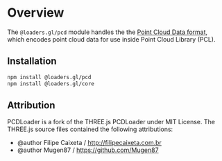 # Overview

The `@loaders.gl/pcd` module handles the the [Point Cloud Data format](https://pointclouds.org/about/), which encodes point cloud data for use inside Point Cloud Library (PCL).

## Installation

```bash
npm install @loaders.gl/pcd
npm install @loaders.gl/core
```

## Attribution

PCDLoader is a fork of the THREE.js PCDLoader under MIT License. The THREE.js source files contained the following attributions:

- @author Filipe Caixeta / http://filipecaixeta.com.br
- @author Mugen87 / https://github.com/Mugen87
